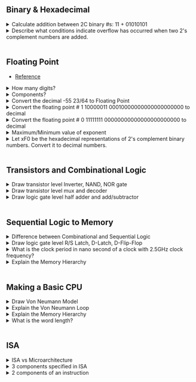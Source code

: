 ## Binary & Hexadecimal
<details>
  <summary>Calculate addition between 2C binary #s: 11 + 01010101</summary>
  <p>
  
  $`\begin{aligned}
    11111111& \\
    01010101& \\
    \_\_\_\_\_\_\_ \\
    01010100& = 84
  \end{aligned}`$
  
  </p>
</details>

<details>
  <summary>Describe what conditions indicate overflow has occurred when two 2's complement numbers are added. </summary>
  <p>
  
  Both operands are positive and the result is negative or vice versa.
  
  </p>
</details>
<br>

## Floating Point
- [Reference](../notes/m01.md#concept-floating-point)

<details>
  <summary>How many digits?</summary>
  <p>
  
  32-bit
  
  </p>
</details>

<details>
  <summary>Components?</summary>
  <p>
  
  ![](../images/m0102/014.png)
  
  </p>
</details>

<details>
  <summary>Convert the decimal -55 23/64 to Floating Point</summary>
  <p>
  
  - 1 10000100 10111010111000000000000
  
  </p>
</details>

<details>
  <summary>Convert the floating point # 1 10000011 00010000000000000000000 to decimal</summary>
  <p>
  
  - $`-17`$
  
  </p>
</details>

<details>
  <summary>Convert the floating point # 0 11111111 00000000000000000000000 to decimal</summary>
  <p>
  
  - +infinity
    |Exponent|Mantisa|Value|
    |:-:|:-:|:-:|
    |255|0|infinity|
    |255|~0|NaN|
  
  </p>
</details>

<details>
  <summary>Maximum/Minimum value of exponent</summary>
  <p>
  
  - $`-126 \le e \le 127`$
    - Why?)
      - Recall $`\text{Exp}`$ is an 8-digit unsigned binary number.
        - Thus, $`0 \le \text{Exp} \le 2^8-1 = 255`$.
      - Also, $`00000000`$ and $`11111111`$ are special cases that should be excluded.
        - Hence $`1 \le \text{Exp} \le 2^8-2 = 254`$.
      - Putting $`e = \text{Exp}-127`$
        - $`-126 \le e \le 2^8-2 - (2^7-1) = 2^7-1 = 127`$
  
  </p>
</details>

<details>
  <summary>Let xF0 be the hexadecimal representations of 2's complement binary numbers. Convert it to decimal numbers.</summary>
  <p>
  
  - $`\mathbf{x}F0 = 1111 0000 = -128 +64 +32 +16 = -16`$
  
  </p>
</details>
<br>

## Transistors and Combinational Logic
<details>
  <summary>Draw transistor level Inverter, NAND, NOR gate</summary>
  <p>
  
  |||
  |:-|:-|
  |![](../images/m03/013.png)|![](../images/m03/017.png)|
  
  </p>
</details>

<details>
  <summary>Draw transistor level mux and decoder</summary>
  <p>
  
  <img src="../images/m03/043.png"><br>
  <img src="../images/m03/038.png">  
  
  </p>
</details>

<details>
  <summary>Draw logic gate level half adder and add/subtractor</summary>
  <p>
  
  <img src="../images/m03/032.png"><br>
  <img src="../images/m03/041.png">  
  
  </p>
</details>
<br>

## Sequential Logic to Memory
<details>
  <summary>Difference between Combinational and Sequential Logic</summary>
  <p>

  |Logic Type|Desc.|
  |:-:|:-|
  |[Combinational Logic](m03.md#3-transistors-and-combinational-logic)|- Always gives the same output for a given set of inputs <br> - Stateless|
  |Sequential Logic|- Its output depends on its inputs & its last output! <br> - Forms the basis for “state” or “memory” for a computer|
  
  </p>
</details>

<details>
  <summary>Draw logic gate level R/S Latch, D-Latch, D-Flip-Flop</summary>
  <p>
  
  <img src="../images/m04/001.png"><br>
  <img src="../images/m04/003.png">  
  
  </p>
</details>

<details>
  <summary>What is the clock period in nano second of a clock with 2.5GHz clock frequency?</summary>
  <p>
  
  $`(2.5\times{10}^9)^{-1} = \frac{1}{2.5\times{10}^9} = \frac{4}{10}\text{ns} = 0.4\text{ns}.`$
  
  </p>
</details>

<details>
  <summary>Explain the Memory Hierarchy</summary>
  <p>
  
  <img src="../images/m04/023.png">  
  
  </p>
</details>

<br>

## Making a Basic CPU

<details>
  <summary>Draw Von Neumann Model</summary>
  <p>
  
  <img src="../images/m05/011.png" width="600px">  
  
  </p>
</details>



<details>
  <summary>Explain the Von Neumann Loop</summary>
  <p>

- Von Neumann Loop)
  1. Fetch instruction at PC
  1. Decode instruction (Convert to Control Signals!)
  1. Execute instruction
  1. Update PC
  
  </p>
</details>



<details>
  <summary>Explain the Memory Hierarchy</summary>
  <p>
  
  <img src="../images/m04/023.png">  
  
  </p>
</details>

<details>
  <summary>What is the word length?</summary>
  <p>
  
  The size of the quantities normally processed by the ALU is often referred to 
  as the word length of the computer, and each element is referred to as a word.
  
  </p>
</details>

<br>

## ISA

<details>
  <summary> ISA vs Microarchitecture </summary>
  <p>
  
  - ISA
    - the specification of the interface between programs and hardwares
  - Microarchitecture
    - a more detailed implementation of the ISA
  
  </p>
</details>

<details>
  <summary> 3 components specified in ISA </summary>
  <p>
  
  1. The set of instructions
     1. the type of operation
     2. what data is needed
  2. Data types : acceptable representation for operands
  3. Addressing Modes : the mechanism that the computer can use to figure out where the operands are located at.
  
  </p>
</details>

<details>
  <summary> 2 components of an instruction </summary>
  <p>
  
  1. Opcode : what the instruction do
  2. Operand : the target of the instruction
  
  </p>
</details>

